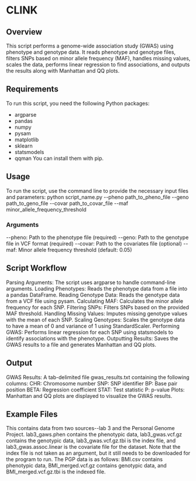 # CLINK #

## Overview ## 
This script performs a genome-wide association study (GWAS) using phenotype and genotype data. It reads phenotype and genotype files, filters SNPs based on minor allele frequency (MAF), handles missing values, scales the data, performs linear regression to find associations, and outputs the results along with Manhattan and QQ plots.

## Requirements ##
To run this script, you need the following Python packages:
- argparse
- pandas
- numpy
- pysam
- matplotlib
- sklearn
- statsmodels
- qqman
You can install them with pip.

## Usage ##
To run the script, use the command line to provide the necessary input files and parameters:
python script_name.py --pheno path_to_pheno_file --geno path_to_geno_file --covar path_to_covar_file --maf minor_allele_frequency_threshold
### Arguments ###
--pheno: Path to the phenotype file (required)
--geno: Path to the genotype file in VCF format (required)
--covar: Path to the covariates file (optional)
--maf: Minor allele frequency threshold (default: 0.05)

## Script Workflow ##
Parsing Arguments: The script uses argparse to handle command-line arguments.
Loading Phenotypes: Reads the phenotype data from a file into a pandas DataFrame.
Reading Genotype Data: Reads the genotype data from a VCF file using pysam.
Calculating MAF: Calculates the minor allele frequency for each SNP.
Filtering SNPs: Filters SNPs based on the provided MAF threshold.
Handling Missing Values: Imputes missing genotype values with the mean of each SNP.
Scaling Genotypes: Scales the genotype data to have a mean of 0 and variance of 1 using StandardScaler.
Performing GWAS: Performs linear regression for each SNP using statsmodels to identify associations with the phenotype.
Outputting Results: Saves the GWAS results to a file and generates Manhattan and QQ plots.

## Output ## 
GWAS Results: A tab-delimited file gwas_results.txt containing the following columns:
CHR: Chromosome number
SNP: SNP identifier
BP: Base pair position
BETA: Regression coefficient
STAT: Test statistic
P: p-value
Plots: Manhattan and QQ plots are displayed to visualize the GWAS results.

## Example Files ##
This contains data from two sources--lab 3 and the Personal Genome Project. lab3_gaws.phen contains the phenotypic data, lab3_gwas.vcf.gz contains the genotypic data, lab3_gwas.vcf.gz.tbi is the index file, and lab3_gwas.assoc.linear is the covariate file for the dataset. Note that the index file is not taken as an argument, but it still needs to be downloaded for the program to run. 
The PGP data is as follows: BMI.csv contains phenotypic data, BMI_merged.vcf.gz contains genotypic data, and BMI_merged.vcf.gz.tbi is the indexed file. 

